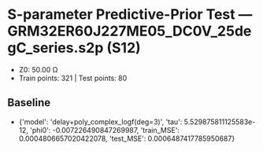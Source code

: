 # S-parameter Predictive-Prior Test — GRM32ER60J227ME05_DC0V_25degC_series.s2p (S12)
- Z0: 50.00 Ω
- Train points: 321  |  Test points: 80

## Baseline
- {'model': 'delay+poly_complex_logf(deg=3)', 'tau': 5.529875811125583e-12, 'phi0': -0.007226490847269987, 'train_MSE': 0.0004806657020422078, 'test_MSE': 0.0006487417785950687}